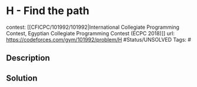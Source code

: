 # H - Find the path

contest: [[CFICPC/101992/101992|International Collegiate Programming Contest, Egyptian Collegiate Programming Contest (ECPC 2018)]]
url: https://codeforces.com/gym/101992/problem/H
#Status/UNSOLVED
Tags: #

## Description

## Solution


